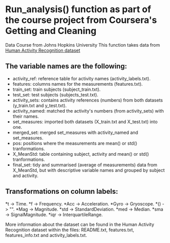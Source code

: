 # Run_analysis() function as part of the course project from Coursera's Getting and Cleaning
Data Course from Johns Hopkins University
This function takes data from [Human Activity Recognition dataset](https://d396qusza40orc.cloudfront.net/getdata%2Fprojectfiles%2FUCI%20HAR%20Dataset.zip)

## The variable names are the following:
* activity_ref: reference table for activity names (activity_labels.txt).
* features: columns names for the measurements (features.txt).
* train_set: train subjects (subject_train.txt).
* test_set: test subjects (subjects_test.txt).
* activity_sets: contains activity references (numbers) from both datasets (y_train.txt and y_test.txt).
* activity_named: matched the activity's numbers (from activity_sets) with their names.
* set_measures: imported both datasets (X_train.txt and X_test.txt) into one.
* merged_set: merged set_measures with activity_named and set_measures.
* pos: positions where the measurements are mean() or std() tranformations.
* X_MeanStd: table containing subject, activity and mean() or std() tranformations.
* final_set: tidy and summarised (average of measurements) data from X_MeanStd, but with descriptive variable names and 
grouped by subject and activity.

## Transformations on column labels:
*t -> Time.
*f -> Frequency.
*Acc -> Acceleration.
*Gyro -> Gryoscope.
*() -> "".
*Mag -> Magnitude.
*std -> StandardDeviation.
*med -> Median.
*sma -> SignalMagnitude.
*iqr -> InterquartileRange.

More information about the dataset can be found in the Human Activity Recognition dataset within the files: README.txt, 
features.txt, features_info.txt and activity_labels.txt.
